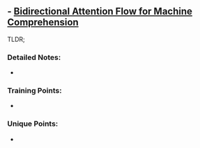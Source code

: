 ## - [Bidirectional Attention Flow for Machine Comprehension](https://arxiv.org/abs/1611.01603)

TLDR; 


### Detailed Notes:
-

### Training Points:

-


### Unique Points:

- 



